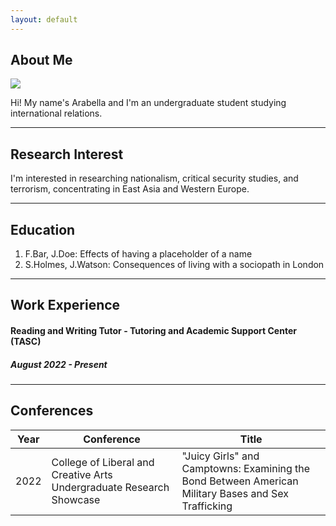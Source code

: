 ```yaml
---
layout: default
---
```


## About Me

<img class="profile-picture" src="sherlock.jpg">

Hi! My name's Arabella and I'm an undergraduate student studying international relations.

---

## Research Interest

I'm interested in researching nationalism, critical security studies, and terrorism, concentrating in East Asia and Western Europe.

---

## Education

1. F.Bar, J.Doe: Effects of having a placeholder of a name
2. S.Holmes, J.Watson: Consequences of living with a sociopath in London

---

## Work Experience

#### Reading and Writing Tutor - Tutoring and Academic Support Center (TASC)
##### August 2022 - Present

---

## Conferences

Year | Conference | Title
-----|-------|--------
2022 | College of Liberal and Creative Arts Undergraduate Research Showcase | "Juicy Girls" and Camptowns: Examining the Bond Between American Military Bases and Sex Trafficking
